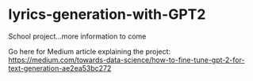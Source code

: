 # lyrics-generation-with-GPT2

School project...more information to come

Go here for Medium article explaining the project: https://medium.com/towards-data-science/how-to-fine-tune-gpt-2-for-text-generation-ae2ea53bc272
